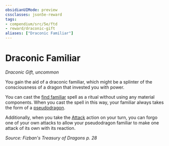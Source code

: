 ```yaml
---
obsidianUIMode: preview
cssclasses: json5e-reward
tags:
- compendium/src/5e/ftd
- reward/draconic-gift
aliases: ["Draconic Familiar"]
---
```

# Draconic Familiar
*Draconic Gift, uncommon*  

You gain the aid of a draconic familiar, which might be a splinter of the consciousness of a dragon that invested you with power.

You can cast the [find familiar](2-Mechanics/CLI/spells/find-familiar.md) spell as a ritual without using any material components. When you cast the spell in this way, your familiar always takes the form of a [pseudodragon](2-Mechanics/CLI/bestiary/dragon/pseudodragon.md).

Additionally, when you take the [Attack](2-Mechanics/CLI/rules/actions.md#Attack) action on your turn, you can forgo one of your own attacks to allow your pseudodragon familiar to make one attack of its own with its reaction.

*Source: Fizban's Treasury of Dragons p. 28*